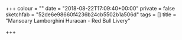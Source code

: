 +++
colour = ""
date = "2018-08-22T17:09:40+00:00"
private = false
sketchfab = "52de6e98660f4236b24cb5502b1a506d"
tags = []
title = "Mansoary Lamborghini Huracan - Red Bull Livery"

+++
